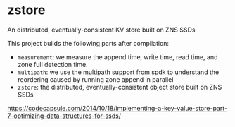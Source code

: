 # zstore

An distributed, eventually-consistent KV store built on ZNS SSDs

This project builds the following parts after compilation:
- `measurement`: we measure the append time, write time, read time, and zone
  full detection time.
- `multipath`: we use the multipath support from spdk to understand the
  reordering caused by running zone append in parallel
- `zstore`: the distributed, eventually-consistent object store built on ZNS SSDs


https://codecapsule.com/2014/10/18/implementing-a-key-value-store-part-7-optimizing-data-structures-for-ssds/



